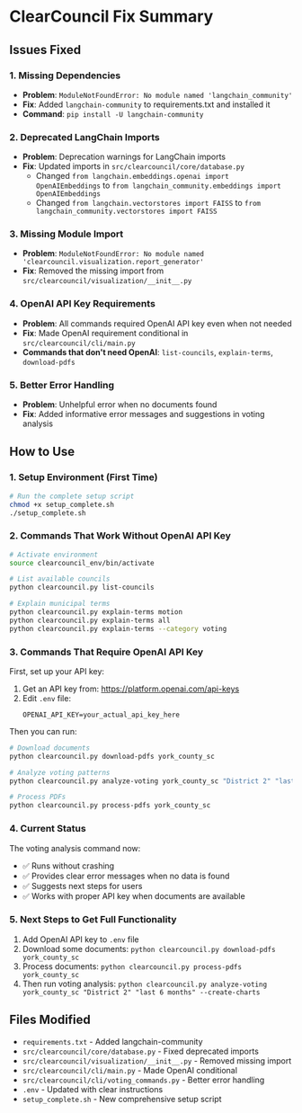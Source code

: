 # ClearCouncil Fix Summary

## Issues Fixed

### 1. Missing Dependencies
- **Problem**: `ModuleNotFoundError: No module named 'langchain_community'`
- **Fix**: Added `langchain-community` to requirements.txt and installed it
- **Command**: `pip install -U langchain-community`

### 2. Deprecated LangChain Imports
- **Problem**: Deprecation warnings for LangChain imports
- **Fix**: Updated imports in `src/clearcouncil/core/database.py`
  - Changed `from langchain.embeddings.openai import OpenAIEmbeddings` to `from langchain_community.embeddings import OpenAIEmbeddings`
  - Changed `from langchain.vectorstores import FAISS` to `from langchain_community.vectorstores import FAISS`

### 3. Missing Module Import
- **Problem**: `ModuleNotFoundError: No module named 'clearcouncil.visualization.report_generator'`
- **Fix**: Removed the missing import from `src/clearcouncil/visualization/__init__.py`

### 4. OpenAI API Key Requirements
- **Problem**: All commands required OpenAI API key even when not needed
- **Fix**: Made OpenAI requirement conditional in `src/clearcouncil/cli/main.py`
- **Commands that don't need OpenAI**: `list-councils`, `explain-terms`, `download-pdfs`

### 5. Better Error Handling
- **Problem**: Unhelpful error when no documents found
- **Fix**: Added informative error messages and suggestions in voting analysis

## How to Use

### 1. Setup Environment (First Time)
```bash
# Run the complete setup script
chmod +x setup_complete.sh
./setup_complete.sh
```

### 2. Commands That Work Without OpenAI API Key
```bash
# Activate environment
source clearcouncil_env/bin/activate

# List available councils
python clearcouncil.py list-councils

# Explain municipal terms
python clearcouncil.py explain-terms motion
python clearcouncil.py explain-terms all
python clearcouncil.py explain-terms --category voting
```

### 3. Commands That Require OpenAI API Key

First, set up your API key:
1. Get an API key from: https://platform.openai.com/api-keys
2. Edit `.env` file:
   ```
   OPENAI_API_KEY=your_actual_api_key_here
   ```

Then you can run:
```bash
# Download documents
python clearcouncil.py download-pdfs york_county_sc

# Analyze voting patterns
python clearcouncil.py analyze-voting york_county_sc "District 2" "last 6 months" --create-charts

# Process PDFs
python clearcouncil.py process-pdfs york_county_sc
```

### 4. Current Status
The voting analysis command now:
- ✅ Runs without crashing
- ✅ Provides clear error messages when no data is found
- ✅ Suggests next steps for users
- ✅ Works with proper API key when documents are available

### 5. Next Steps to Get Full Functionality
1. Add OpenAI API key to `.env` file
2. Download some documents: `python clearcouncil.py download-pdfs york_county_sc`
3. Process documents: `python clearcouncil.py process-pdfs york_county_sc`
4. Then run voting analysis: `python clearcouncil.py analyze-voting york_county_sc "District 2" "last 6 months" --create-charts`

## Files Modified
- `requirements.txt` - Added langchain-community
- `src/clearcouncil/core/database.py` - Fixed deprecated imports
- `src/clearcouncil/visualization/__init__.py` - Removed missing import
- `src/clearcouncil/cli/main.py` - Made OpenAI conditional
- `src/clearcouncil/cli/voting_commands.py` - Better error handling
- `.env` - Updated with clear instructions
- `setup_complete.sh` - New comprehensive setup script
